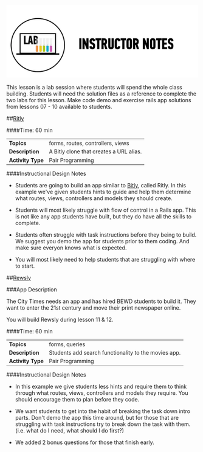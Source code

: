 ![Exercise - Instructor](../assets/ICL_icons/instr_lab.png)

This lesson is a lab session where students will spend the whole class building. Students will need the solution files as a reference to complete the two labs for this lesson. Make code demo and exercise rails app solutions from lessons 07 - 10 available to students.


##[Ritly](starter_code/)

####Time: 60 min

| | |
|------------- |:-------------|
| __Topics__ | forms, routes, controllers, views| 
| __Description__|A Bitly clone that creates a URL alias. |
| __Activity Type__| Pair Programming|


####Instructional Design Notes

*	Students are going to build an app similar to [Bitly](https://bitly.com), called Ritly. In this example we've given students hints to guide and help them determine what routes, views, controllers and models they should create.


*	Students will most likely struggle with flow of control in a Rails app. This is not like any app students have built, but they do have all the skills to complete.
 
*	Students often struggle with task instructions before they being to build. We suggest you demo the app for students prior to them coding. And make sure everyon knows what is expected. 

*	You will most likely need to help students that are struggling with where to start.

##[Rewsly](starter_code/)

###App Description

The City Times needs an app and has hired BEWD students to build it. They want to enter the 21st century and move their print newspaper online. 

You will build Rewsly during lesson 11 & 12.

####Time: 60 min

| | |
|------------- |:-------------|
| __Topics__ | forms, queries| 
| __Description__|Students add search functionality to the movies app. |
| __Activity Type__| Pair Programming|


####Instructional Design Notes

*	In this example we give students less hints and require them to think through what routes, views, controllers and models they require. You should encourage them to plan before they code.

*	We want students to get into the habit of breaking the task down intro parts. Don't demo the app this time around, but for those that are struggling with task instructions try to break down the task with them. (i.e. what do I need, what should I do first?)

*	We added 2 bonus questions for those that finish early.






